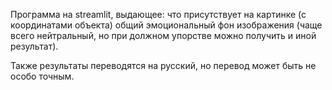 Программа на streamlit, выдающее: 
что присутствует на картинке (с координатами объекта)
общий эмоциональный фон изображения (чаще всего нейтральный, но при должном упорстве можно получить и иной результат).

Также результаты переводятся на русский, но перевод может быть не особо точным.
